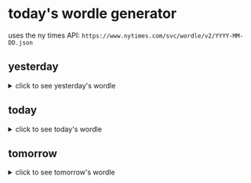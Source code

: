 # today's wordle generator

uses the ny times API: `https://www.nytimes.com/svc/wordle/v2/YYYY-MM-DD.json`

## yesterday

<details>
    <summary>click to see yesterday's wordle</summary>

    wagon

</details>

## today

<details>
    <summary>click to see today's wordle</summary>

    title

</details>

## tomorrow

<details>
    <summary>click to see tomorrow's wordle</summary>

    miner

</details>
